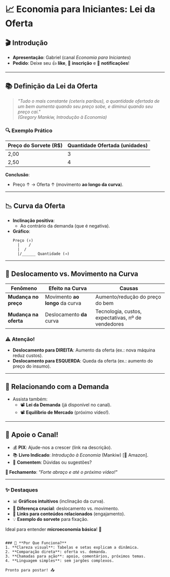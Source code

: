# 📈 **Economia para Iniciantes: Lei da Oferta**  

## 🎬 **Introdução**  
- **Apresentação**: Gabriel (canal *Economia para Iniciantes*)  
- **Pedido**: Deixe seu 👍 **like**, 📲 **inscrição** e 🔔 **notificações**!  

---

## 📚 **Definição da Lei da Oferta**  
> *"Tudo o mais constante (*ceteris paribus*), a quantidade ofertada de um bem aumenta quando seu preço sobe, e diminui quando seu preço cai."*  
*(Gregory Mankiw, *Introdução à Economia*)*  

### 🔍 **Exemplo Prático**  
| **Preço do Sorvete (R$)** | **Quantidade Ofertada (unidades)** |  
|---------------------------|-----------------------------------|  
| 2,00                      | 3                                 |  
| 2,50                      | 4                                 |  

**Conclusão**:  
- Preço ↑ → Oferta ↑ (movimento **ao longo da curva**).  

---

## 📉 **Curva da Oferta**  
- **Inclinação positiva**:  
  - Ao contrário da demanda (que é negativa).  
- **Gráfico**:  
  ```  
  Preço (↑)  
    |    /  
    |  /  
    |/______ Quantidade (→)  
  ```  

---

## 🔄 **Deslocamento vs. Movimento na Curva**  
| **Fenômeno**               | **Efeito na Curva**               | **Causas**                          |  
|----------------------------|-----------------------------------|-------------------------------------|  
| **Mudança no preço**       | Movimento **ao longo** da curva   | Aumento/redução do preço do bem     |  
| **Mudança na oferta**      | Deslocamento **da** curva         | Tecnologia, custos, expectativas, nº de vendedores |  

### ⚠️ **Atenção!**  
- **Deslocamento para DIREITA**: Aumento da oferta (ex.: nova máquina reduz custos).  
- **Deslocamento para ESQUERDA**: Queda da oferta (ex.: aumento do preço do insumo).  

---

## 🧩 **Relacionando com a Demanda**  
- Assista também:  
  - 📽️ **Lei da Demanda** (já disponível no canal).  
  - 📽️ **Equilíbrio de Mercado** (próximo vídeo!).  

---

## 📢 **Apoie o Canal!**  
- 💰 **PIX**: Ajude-nos a crescer (link na descrição).  
- 📚 **Livro Indicado**: *Introdução à Economia* (Mankiw) [🔗 Amazon].  
- 💬 **Comentem**: Dúvidas ou sugestões?  

**🎤 Fechamento**: *"Forte abraço e até o próximo vídeo!"*  

---

### ✨ **Destaques**  
- 📊 **Gráficos intuitivos** (inclinação da curva).  
- 🔄 **Diferença crucial**: deslocamento vs. movimento.  
- 🔗 **Links para conteúdos relacionados** (engajamento).  
- 💡 **Exemplo do sorvete** para fixação.  

Ideal para entender **microeconomia básica**! 🚀  
``` 

### 📌 **Por Que Funciona?**  
1. **Clareza visual**: Tabelas e setas explicam a dinâmica.  
2. **Comparação direta**: oferta vs. demanda.  
3. **Chamadas para ação**: apoio, comentários, próximos temas.  
4. **Linguagem simples**: sem jargões complexos.  

Pronto para postar! 📤